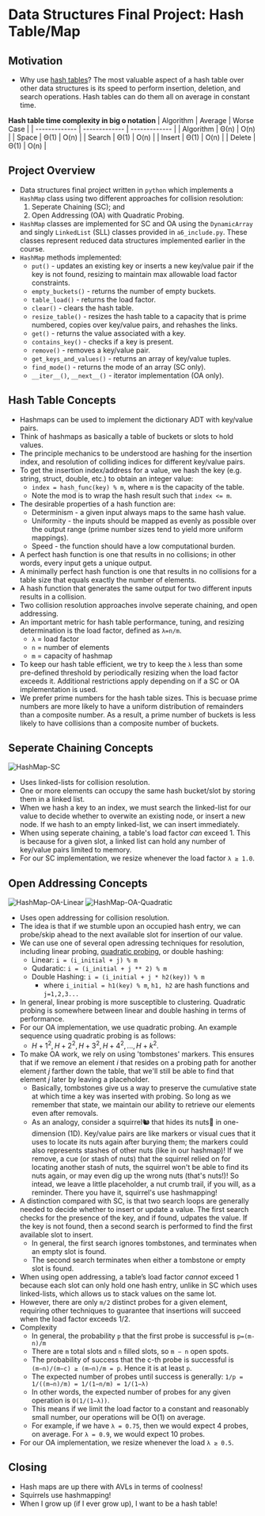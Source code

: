 # Data Structures Final Project: Hash Table/Map

## Motivation
* Why use [hash tables](https://en.wikipedia.org/wiki/Hash_table)? The most valuable aspect of a hash table over other data structures is its speed to perform insertion, deletion, and search operations. Hash tables can do them all on average in constant time.


**Hash table time complexity in big o notation**
| Algorithm  | Average | Worse Case |
| ------------- | ------------- | ------------- |
| Algorithm  | Θ(n)  | O(n)  |
| Space      | Θ(1)  | O(n)  |
| Search     | Θ(1)  | O(n)  |
| Insert     | Θ(1)  | O(n)  |
| Delete     | Θ(1)  | O(n)  |


## Project Overview
* Data structures final project written in `python` which implements a `HashMap` class using two different approaches for collision resolution: 
	1) Seperate Chaining (SC); and 
	2) Open Addressing (OA) with Quadratic Probing.
* `HashMap` classes are implemented for SC and OA using the `DynamicArray` and singly `LinkedList` (SLL) classes provided in `a6_include.py`. These classes represent reduced data structures implemented earlier in the course.
* `HashMap` methods implemented: 
    * `put()` - updates an existing key or inserts a new key/value pair if the key is not found, resizing to maintain max allowable load factor constraints.
    * `empty_buckets()` - returns the number of empty buckets.
    * `table_load()` - returns the load factor.
    * `clear()` - clears the hash table.
    * `resize_table()` - resizes the hash table to a capacity that is prime numbered, copies over key/value pairs, and rehashes the links.
    * `get()` - returns the value associated with a key.
    * `contains_key()` - checks if a key is present.
    * `remove()` - removes a key/value pair.
    * `get_keys_and_values()` - returns an array of key/value tuples.
    * `find_mode()` - returns the mode of an array (SC only).
    * `__iter__()`, `__next__()`  - iterator implementation (OA only).

## Hash Table Concepts
* Hashmaps can be used to implement the dictionary ADT with key/value pairs.
* Think of hashmaps as basically a table of buckets or slots to hold values. 
* The principle mechanics to be understood are hashing for the insertion index, and resolution of colliding indices for different key/value pairs.
* To get the insertion index/address for a value, we hash the key (e.g. string, struct, double, etc.) to obtain an integer value:
	* `index = hash_func(key) % m`, where `m` is the capacity of the table.
	* Note the mod is to wrap the hash result such that `index <= m`. 
* The desirable properties of a hash function are:
	* Determinism - a given input always maps to the same hash value.
	* Uniformity - the inputs should be mapped as evenly as possible over the output range (prime number sizes tend to yield more uniform mappings).
	* Speed - the function should have a low computational burden.
* A perfect hash function is one that results in no collisions;  in other words, every input gets a unique output.
* A minimally perfect hash function is one that results in no collisions for a table size that equals exactly the number of elements.
* A hash function that generates the same output for two different inputs results in a collision. 
* Two collision resolution approaches involve seperate chaining, and open addressing. 
* An important metric for hash table performance, tuning, and resizing determination is the load factor, defined as `λ=n/m`.
	* `λ` = load factor
	* `n` = number of elements
	* `m` = capacity of hashmap
* To keep our hash table efficient, we try to keep the `λ` less than some pre-defined threshold by periodically resizing when the load factor exceeds it. Additional restrictions apply depending on if a SC or OA implementation is used.
* We prefer prime numbers for the hash table sizes. This is becuase prime numbers are more likely to have a uniform distribution of remainders than a composite number. As a result, a prime number of buckets is less likely to have collisions than a composite number of buckets.

## Seperate Chaining Concepts
![HashMap-SC](./imgs/hashmaps-sc.svg)
* Uses linked-lists for collision resolution.
* One or more elements can occupy the same hash bucket/slot by storing them in a linked list.
* When we hash a key to an index, we must search the linked-list for our value to decide whether to overwite an existing node, or insert a new node. If we hash to an empty linked-list, we can insert immediately.
* When using seperate chaining, a table's load factor *can* exceed 1. This is because for a given slot, a linked list can hold any number of key/value pairs limited to memory.
* For our SC implementation, we resize whenever the load factor  `λ ≥ 1.0`. 

## Open Addressing Concepts
![HashMap-OA-Linear](./imgs/hashmaps-oa-linear.svg)
![HashMap-OA-Quadratic](./imgs/hashmaps-oa-quad.svg)
* Uses open addressing for collision resolution.
* The idea is that if we stumble upon an occupied hash entry, we can probe/skip ahead to the next available slot for insertion of our value.
* We can use one of several open adressing techniques for resolution, including linear probing, [quadratic probing](https://en.wikipedia.org/wiki/Quadratic_probing), or double hashing:
	* Linear: `i = (i_initial + j) % m`
	* Qudaratic: `i = (i_initial + j ** 2) % m`
	* Double Hashing: `i = (i_initial + j * h2(key)) % m`
		* where `i_initial = h1(key) % m`, `h1, h2` are hash functions and `j=1,2,3...`
* In general, linear probing is more susceptible to clustering. Quadratic probing is somewhere between linear and double hashing in terms of performance.
* For our OA implementation, we use quadratic probing. An example sequence using quadratic probing is as follows:
	* $H+1^{2},H+2^{2},H+3^{2},H+4^{2},...,H+k^{2}$.
* To make OA work, we rely on using 'tombstones' markers. This ensures that if we remove an element $i$ that resides on a probing path for another element $j$ farther down the table, that we'll still be able to find that element $j$ later by leaving a placeholder. 
	* Basically, tombstones give us a way to preserve the cumulative state at which time a key was inserted with probing. So long as we remember that state, we maintain our ability to retrieve our elements even after removals.
	* As an analogy, consider a squirrel🐿️ that hides its nuts🥜 in one-dimension (1D). Key/value pairs are like markers or visual cues that it uses to locate its nuts again after burying them; the markers could also represents stashes of other nuts (like in our hashmap)! If we remove, a cue (or stash of nuts) that the squirrel relied on for locating another stash of nuts, the squirrel won't be able to find its nuts again, or may even dig up the wrong nuts (that's nuts!)! So intead, we leave a little placeholder, a nut crumb trail, if you will, as a reminder. There you have it, squirrel's use hashmapping!
* A distinction compared with SC, is that two search loops are generally needed to decide whether to insert or update a value. The first search checks for the presence of the key, and if found, udpates the value. If the key is not found, then a second search is performed to find the first available slot to insert.
	* In general, the first search ignores tombstones, and terminates when an empty slot is found.
	* The second search terminates when either a tombstone or empty slot is found. 
* When using open addressing, a table’s load factor *cannot* exceed 1 because each slot can only hold one hash entry, unlike in SC which uses linked-lists, which allows us to stack values on the same lot.
* However, there are only `m/2` distinct probes for a given element, requiring other techniques to guarantee that insertions will succeed when the load factor exceeds 1/2.
* Complexity
	* In general, the probability `p` that the first probe is successful is `p=(m-n)/m`
	* There are `m` total slots and `n` filled slots, so `m − n` open spots.
	* The probability of success that the c-th probe is successful is `(m−n)/(m−c) ≥ (m−n)/m = p`. Hence it is at least `p`.
	* The expected number of probes until success is generally: `1/p = 1/((m−n)/m) = 1/(1−n/m) = 1/(1−λ)`
	* In other words, the expected number of probes for any given operation is `O(1/(1−λ))`.
	* This means if we limit the load factor to a constant and reasonably small number, our operations will be O(1) on average. 
	* For example, if we have `λ = 0.75`, then we would expect 4 probes, on average. For `λ = 0.9`, we would expect 10 probes.
* For our OA implementation, we resize whenever the load  `λ ≥ 0.5`.

## Closing
* Hash maps are up there with AVLs in terms of coolness!
* Squirrels use hashmapping!
* When I grow up (if I ever grow up), I want to be a hash table!
